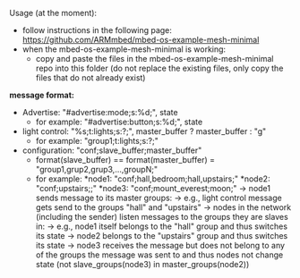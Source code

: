 Usage (at the moment):
  * follow instructions in the following page: https://github.com/ARMmbed/mbed-os-example-mesh-minimal
  * when the mbed-os-example-mesh-minimal is working:
    * copy and paste the files in the mbed-os-example-mesh-minimal repo into this folder (do not replace the existing files, only copy the files that do not already exist) <or act otherwise more or less similarly>
  
**message format:**

* Advertise: "#advertise:mode;s:%d;", state
  * for example: "#advertise:button;s:%d;", state
* light control: "%s;t:lights;s:?;", master_buffer ? master_buffer : "g"
  * for example: "group1;t:lights;s:?;"
* configuration: "conf;slave_buffer;master_buffer"
  * format(slave_buffer) == format(master_buffer) = "group1,grup2,grup3,...,groupN;"
  * for example: 
    *node1: "conf;hall,bedroom;hall,upstairs;"
    *node2: "conf;upstairs;;"
    *node3: "conf;mount_everest;moon;"
    -> node1 sends message to its master groups:
      -> e.g., light control message gets send to the groups "hall" and "upstairs"
    -> nodes in the network (including the sender) listen messages to the groups they are slaves in:
      -> e.g., node1 itself belongs to the "hall" group and thus switches its state
      ->       node2 belongs to the "upstairs" group and thus switches its state
      ->       node3 receives the message but does not belong to any of the groups the message was sent to and thus nodes not change state
                  (not slave_groups(node3) in master_groups(node2))
  
 

